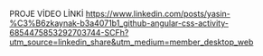   PROJE VİDEO LİNKİ
  https://www.linkedin.com/posts/yasin-%C3%B6zkaynak-b3a4071b1_github-angular-css-activity-6854475853292703744-SCFh?utm_source=linkedin_share&utm_medium=member_desktop_web
